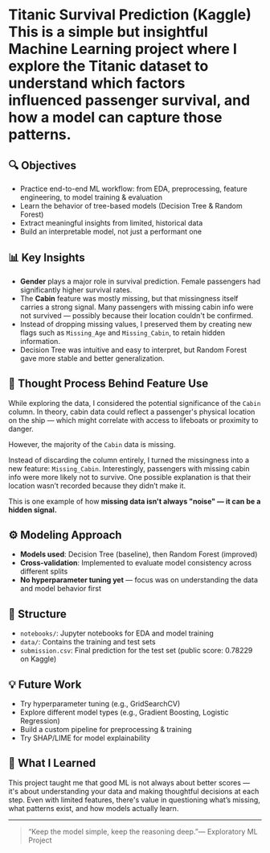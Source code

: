# Titanic Survival Prediction (Kaggle) This is a simple but insightful Machine Learning project where I explore the Titanic dataset to understand which factors influenced passenger survival, and how a model can capture those patterns.

## 🔍 Objectives

- Practice end-to-end ML workflow: from EDA, preprocessing, feature engineering, to model training & evaluation
- Learn the behavior of tree-based models (Decision Tree & Random Forest)
- Extract meaningful insights from limited, historical data
- Build an interpretable model, not just a performant one

## 📊 Key Insights

- **Gender** plays a major role in survival prediction. Female passengers had significantly higher survival rates.
- The **Cabin** feature was mostly missing, but that missingness itself carries a strong signal. Many passengers with missing cabin info were not survived — possibly because their location couldn't be confirmed.
- Instead of dropping missing values, I preserved them by creating new flags such as `Missing_Age` and `Missing_Cabin`, to retain hidden information.
- Decision Tree was intuitive and easy to interpret, but Random Forest gave more stable and better generalization.

## 🧠 Thought Process Behind Feature Use

While exploring the data, I considered the potential significance of the `Cabin` column. In theory, cabin data could reflect a passenger's physical location on the ship — which might correlate with access to lifeboats or proximity to danger.

However, the majority of the `Cabin` data is missing.

Instead of discarding the column entirely, I turned the missingness into a new feature: `Missing_Cabin`. Interestingly, passengers with missing cabin info were more likely not to survive. One possible explanation is that their location wasn’t recorded because they didn’t make it.

This is one example of how **missing data isn't always "noise" — it can be a hidden signal.**

## ⚙️ Modeling Approach

- **Models used**: Decision Tree (baseline), then Random Forest (improved)
- **Cross-validation**: Implemented to evaluate model consistency across different splits
- **No hyperparameter tuning yet** — focus was on understanding the data and model behavior first

## 📁 Structure

- `notebooks/`: Jupyter notebooks for EDA and model training
- `data/`: Contains the training and test sets
- `submission.csv`: Final prediction for the test set (public score: 0.78229 on Kaggle)

## 💡 Future Work

- Try hyperparameter tuning (e.g., GridSearchCV)
- Explore different model types (e.g., Gradient Boosting, Logistic Regression)
- Build a custom pipeline for preprocessing & training
- Try SHAP/LIME for model explainability

## 🧠 What I Learned

This project taught me that good ML is not always about better scores — it's about understanding your data and making thoughtful decisions at each step. Even with limited features, there's value in questioning what’s missing, what patterns exist, and how models actually learn.

---

> “Keep the model simple, keep the reasoning deep.”— Exploratory ML Project 


